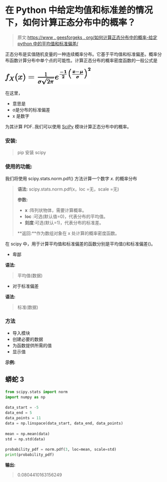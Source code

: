 # 在 Python 中给定均值和标准差的情况下，如何计算正态分布中的概率？

> 原文:[https://www . geesforgeks . org/如何计算正态分布中的概率-给定 python 中的平均值和标准偏差/](https://www.geeksforgeeks.org/how-to-calculate-probability-in-a-normal-distribution-given-mean-and-standard-deviation-in-python/)

正态分布是实值随机变量的一种连续概率分布。它基于平均值和标准偏差。概率分布函数计算分布中单个点的可能性。计算正态分布的概率密度函数的一般公式是

![ f_X(x) = \frac{1}{\sigma \sqrt{2\pi}} e^{\frac{-1}{2}\big( \frac{x-\mu}{\sigma} \big)^2}\\ ](img/9018717a4ce68fae5b3a21603dec528c.png "Rendered by QuickLaTeX.com")

在这里，

*   意思是
*   σ是分布的标准偏差
*   x 是数字

为其计算 PDF..我们可以使用 [SciPy](https://docs.scipy.org/doc/scipy/reference/generated/scipy.stats.norm.html) 模块计算正态分布中的概率。

### 安装:

> pip 安装 scipy

### 使用的功能:

我们将使用 scipy.stats.norm.pdf() 方法计算一个数字 *x.* 的概率分布

> **语法:** scipy.stats.norm.pdf(x，loc =无，scale =无)
> 
> **参数:**
> 
> *   **x** :阵列状物体，需要计算概率。
> *   **loc** :可选(默认值=0)，代表分布的平均值。
> *   **刻度**:可选(默认=1)，代表分布的标准差。
> 
> **返回:**作为数组对象在 x 处计算的概率密度函数。

在 scipy 中，用于计算平均值和标准偏差的函数分别是平均值()和标准偏差()。

*   卑鄙

**语法:**

> 平均值(数据)

*   对于标准偏差

**语法:**

> 标准(数据)

### 方法

*   导入模块
*   创建必要的数据
*   为函数提供所需的值
*   显示值

**示例:**

## 蟒蛇 3

```py
from scipy.stats import norm
import numpy as np

data_start = -5
data_end = 5
data_points = 11
data = np.linspace(data_start, data_end, data_points)

mean = np.mean(data)
std = np.std(data)

probability_pdf = norm.pdf(3, loc=mean, scale=std)
print(probability_pdf)
```

**输出:**

> 0.0804410163156249